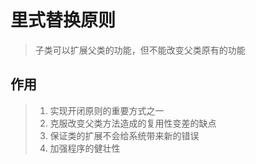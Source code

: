 # 里式替换原则

> 子类可以扩展父类的功能，但不能改变父类原有的功能

## 作用

> 1. 实现开闭原则的重要方式之一
> 2. 克服改变父类方法造成的复用性变差的缺点
> 3. 保证类的扩展不会给系统带来新的错误
> 4. 加强程序的健壮性



